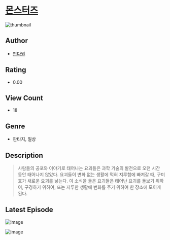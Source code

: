 # [몬스터즈](https://comic.naver.com/bestChallenge/list?titleId=811191)
![thumbnail](https://image-comic.pstatic.net/user_contents_data/challenge_comic/2023/05/25/320943/upload_3689400483299484262_480x623.jpeg)

## Author
- [판다원](https://comic.naver.com/artistTitle?id=320943)

## Rating
- 0.00

## View Count
- 18

## Genre
- 판타지, 일상

## Description
> 사람들의 공포와 이야기로 태어나는 요괴들은 과학 기술의 발전으로 오랜 시간 동안 태어나지 않았다. 요괴들이 변화 없는 생활에 먹혀 지루함에 빠져갈 때, 구미호가 새로운 요괴를 낳는다. 이 소식을 들은 요괴들은 태어난 요괴를 돌보기 위하여, 구경하기 위하여, 또는 지루한 생활에 변화를 주기 위하여 한 장소에 모이게 된다.


## Latest Episode
![image](https://image-comic.pstatic.net/user_contents_data/challenge_comic/2023/05/25/320943/upload_3690760614213529699.jpeg)

![image](https://image-comic.pstatic.net/user_contents_data/challenge_comic/2023/05/25/320943/upload_3472893445321929526.jpeg)
